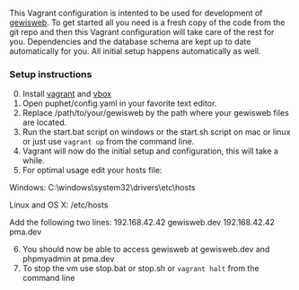 This Vagrant configuration is intented to be used for development of [gewisweb](https://github.com/GEWIS/gewisweb "gewisweb"). To get started all you need is a fresh copy of the code from the git repo and then this Vagrant configuration will take care of the rest for you. Dependencies and the database schema are kept up to date automatically for you. All initial setup happens automatically as well.

### Setup instructions
0. Install [vagrant](https://www.vagrantup.com/downloads.html "Vagrant") and [vbox](https://www.virtualbox.org/wiki/Downloads "Virtualbox")
1. Open puphet/config.yaml in your favorite text editor.
2. Replace /path/to/your/gewisweb by the path where your gewisweb files are located.
3. Run the start.bat script on windows or the start.sh script on mac or linux or just use `vagrant up` from the command line.
4. Vagrant will now do the initial setup and configuration, this will take a while.
5. For optimal usage edit your hosts file:

Windows: C:\windows\system32\drivers\etc\hosts

Linux and OS X: /etc/hosts

Add the following two lines:
192.168.42.42 gewisweb.dev
192.168.42.42 pma.dev

6. You should now be able to access gewisweb at gewisweb.dev and phpmyadmin at pma.dev
7. To stop the vm use stop.bat or stop.sh or `vagrant halt` from the command line
